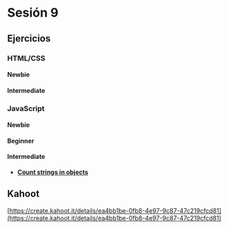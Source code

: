# Sesión 9

## Ejercicios

### HTML/CSS

#### Newbie

#### Intermediate

### JavaScript

#### Newbie

#### Beginner

#### Intermediate

- [**Count strings in objects**](../exercises/count-strings-in-objects/README.md)

## Kahoot

[https://create.kahoot.it/details/ea4bb1be-0fb8-4e97-9c87-47c219cfcd81](https://create.kahoot.it/details/ea4bb1be-0fb8-4e97-9c87-47c219cfcd81)
